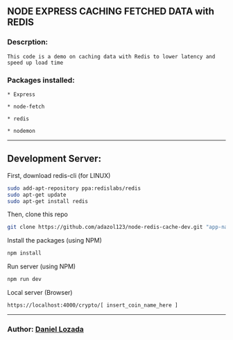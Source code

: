 ## NODE EXPRESS CACHING FETCHED DATA with REDIS

### Descrption:
    This code is a demo on caching data with Redis to lower latency and speed up load time

### Packages installed:

    * Express

    * node-fetch

    * redis

    * nodemon

___

## Development Server:

First, download redis-cli (for LINUX)

``` bash
sudo add-apt-repository ppa:redislabs/redis
sudo apt-get update
sudo apt-get install redis
```

 Then, clone this repo

``` zsh
git clone https://github.com/adazol123/node-redis-cache-dev.git "app-name-here"
```
 
Install the packages (using NPM)

``` zsh
npm install
```
Run server (using NPM)
``` zsh
npm run dev
```


Local server (Browser)

    https://localhost:4000/crypto/[ insert_coin_name_here ]

___

### Author: [Daniel Lozada](https://www.github.com/adazol123)


